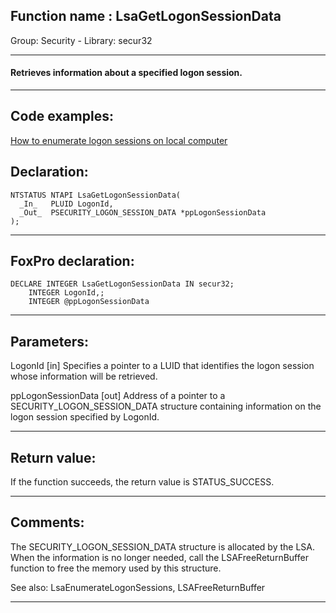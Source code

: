 
## Function name : LsaGetLogonSessionData
Group: Security - Library: secur32    
***  


#### Retrieves information about a specified logon session.
***  


## Code examples:
[How to enumerate logon sessions on local computer](../../samples/sample_591.md)  

## Declaration:
```foxpro  
NTSTATUS NTAPI LsaGetLogonSessionData(
  _In_   PLUID LogonId,
  _Out_  PSECURITY_LOGON_SESSION_DATA *ppLogonSessionData
);  
```  
***  


## FoxPro declaration:
```foxpro  
DECLARE INTEGER LsaGetLogonSessionData IN secur32;
	INTEGER LogonId,;
	INTEGER @ppLogonSessionData  
```  
***  


## Parameters:
LogonId [in]
Specifies a pointer to a LUID that identifies the logon session whose information will be retrieved.

ppLogonSessionData [out]
Address of a pointer to a SECURITY_LOGON_SESSION_DATA structure containing information on the logon session specified by LogonId.  
***  


## Return value:
If the function succeeds, the return value is STATUS_SUCCESS.  
***  


## Comments:
The SECURITY_LOGON_SESSION_DATA structure is allocated by the LSA. When the information is no longer needed, call the LSAFreeReturnBuffer function to free the memory used by this structure.  
  
See also: LsaEnumerateLogonSessions, LSAFreeReturnBuffer   
  
***  

